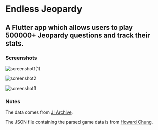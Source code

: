 # Endless Jeopardy

## A Flutter app which allows users to play 500000+ Jeopardy questions and track their stats. 

### Screenshots
![screenshot1(1)](https://github.com/aiden10/jeopardy/assets/51337166/8c06b8c5-4039-4a9d-bd6b-ae5b3346ac7a)

![screenshot2](https://github.com/aiden10/jeopardy/assets/51337166/b9391603-fb29-4242-8350-3d7216490d23)

![screenshot3](https://github.com/aiden10/jeopardy/assets/51337166/0e526e63-86cf-4f05-b15b-7067338b7474)

### Notes
The data comes from [J! Archive](https://j-archive.com/).

The JSON file containing the parsed game data is from [Howard Chung](https://github.com/howardchung/jeopardy).
